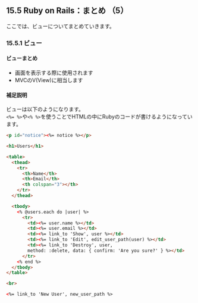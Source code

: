 ## 15.5 Ruby on Rails：まとめ （5）

ここでは、ビューについてまとめていきます。

### 15.5.1 ビュー

#### ビューまとめ

- 画面を表示する際に使用されます
- MVCのV(View)に相当します

#### 補足説明

ビューは以下のようになります。  
`<%= %>`や`<% %>`を使うことでHTMLの中にRubyのコードが書けるようになっています。

```html
<p id="notice"><%= notice %></p>

<h1>Users</h1>

<table>
  <thead>
    <tr>
      <th>Name</th>
      <th>Email</th>
      <th colspan="3"></th>
    </tr>
  </thead>

  <tbody>
    <% @users.each do |user| %>
      <tr>
        <td><%= user.name %></td>
        <td><%= user.email %></td>
        <td><%= link_to 'Show', user %></td>
        <td><%= link_to 'Edit', edit_user_path(user) %></td>
        <td><%= link_to 'Destroy', user,
        method: :delete, data: { confirm: 'Are you sure?' } %></td>
      </tr>
    <% end %>
  </tbody>
</table>

<br>

<%= link_to 'New User', new_user_path %>
```
